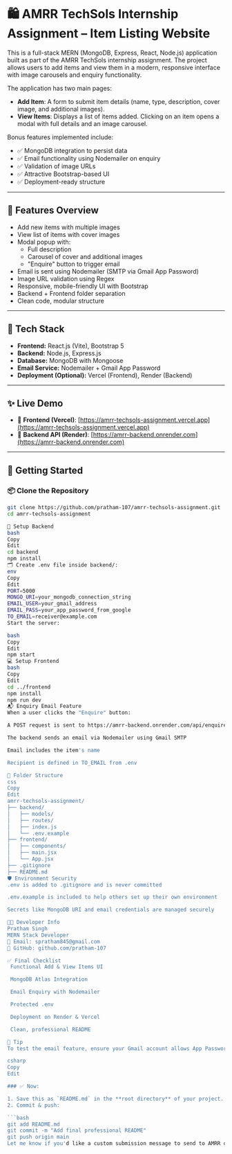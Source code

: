 # 🛍️ AMRR TechSols Internship Assignment – Item Listing Website

This is a full-stack MERN (MongoDB, Express, React, Node.js) application built as part of the AMRR TechSols internship assignment. The project allows users to add items and view them in a modern, responsive interface with image carousels and enquiry functionality.

The application has two main pages:
- **Add Item**: A form to submit item details (name, type, description, cover image, and additional images).
- **View Items**: Displays a list of items added. Clicking on an item opens a modal with full details and an image carousel.

Bonus features implemented include:
- ✅ MongoDB integration to persist data
- ✅ Email functionality using Nodemailer on enquiry
- ✅ Validation of image URLs
- ✅ Attractive Bootstrap-based UI
- ✅ Deployment-ready structure

---

## 🧪 Features Overview

- Add new items with multiple images
- View list of items with cover images
- Modal popup with:
  - Full description
  - Carousel of cover and additional images
  - "Enquire" button to trigger email
- Email is sent using Nodemailer (SMTP via Gmail App Password)
- Image URL validation using Regex
- Responsive, mobile-friendly UI with Bootstrap
- Backend + Frontend folder separation
- Clean code, modular structure

---

## 🧱 Tech Stack

- **Frontend:** React.js (Vite), Bootstrap 5
- **Backend:** Node.js, Express.js
- **Database:** MongoDB with Mongoose
- **Email Service:** Nodemailer + Gmail App Password
- **Deployment (Optional):** Vercel (Frontend), Render (Backend)

---

## ✨ Live Demo

- 🔗 **Frontend (Vercel)**: [https://amrr-techsols-assignment.vercel.app](https://amrr-techsols-assignment.vercel.app)
- 🔗 **Backend API (Render)**: [https://amrr-backend.onrender.com](https://amrr-backend.onrender.com)

---

## 🧩 Getting Started

### 📦 Clone the Repository

```bash
git clone https://github.com/pratham-107/amrr-techsols-assignment.git
cd amrr-techsols-assignment

🔧 Setup Backend
bash
Copy
Edit
cd backend
npm install
🗂️ Create .env file inside backend/:
env
Copy
Edit
PORT=5000
MONGO_URI=your_mongodb_connection_string
EMAIL_USER=your_gmail_address
EMAIL_PASS=your_app_password_from_google
TO_EMAIL=receiver@example.com
Start the server:

bash
Copy
Edit
npm start
💻 Setup Frontend
bash
Copy
Edit
cd ../frontend
npm install
npm run dev
📬 Enquiry Email Feature
When a user clicks the "Enquire" button:

A POST request is sent to https://amrr-backend.onrender.com/api/enquire

The backend sends an email via Nodemailer using Gmail SMTP

Email includes the item's name

Recipient is defined in TO_EMAIL from .env

📂 Folder Structure
css
Copy
Edit
amrr-techsols-assignment/
├── backend/
│   ├── models/
│   ├── routes/
│   ├── index.js
│   └── .env.example
├── frontend/
│   ├── components/
│   ├── main.jsx
│   └── App.jsx
├── .gitignore
├── README.md
🛡️ Environment Security
.env is added to .gitignore and is never committed

.env.example is included to help others set up their own environment

Secrets like MongoDB URI and email credentials are managed securely

👨‍💻 Developer Info
Pratham Singh
MERN Stack Developer
📧 Email: spratham845@gmail.com
🔗 GitHub: github.com/pratham-107

✅ Final Checklist
 Functional Add & View Items UI

 MongoDB Atlas Integration

 Email Enquiry with Nodemailer

 Protected .env

 Deployment on Render & Vercel

 Clean, professional README

📌 Tip
To test the email feature, ensure your Gmail account allows App Passwords and 2FA is enabled.

csharp
Copy
Edit

### ✅ Now:

1. Save this as `README.md` in the **root directory** of your project.
2. Commit & push:

```bash
git add README.md
git commit -m "Add final professional README"
git push origin main
Let me know if you'd like a custom submission message to send to AMRR or a brief demo script!
